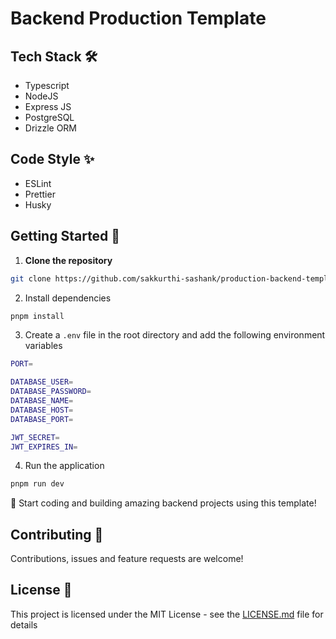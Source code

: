 # Backend Production Template

## Tech Stack 🛠️

- Typescript
- NodeJS
- Express JS
- PostgreSQL
- Drizzle ORM

## Code Style ✨

- ESLint
- Prettier
- Husky

## Getting Started 🏁

1. **Clone the repository**

```bash
git clone https://github.com/sakkurthi-sashank/production-backend-template.git
```

2. Install dependencies

```bash
pnpm install
```

3. Create a `.env` file in the root directory and add the following environment variables

```bash
PORT=

DATABASE_USER=
DATABASE_PASSWORD=
DATABASE_NAME=
DATABASE_HOST=
DATABASE_PORT=

JWT_SECRET=
JWT_EXPIRES_IN=
```

4. Run the application

```bash
pnpm run dev
```

🎉 Start coding and building amazing backend projects using this template!

## Contributing 🤝

Contributions, issues and feature requests are welcome!

## License 📄

This project is licensed under the MIT License - see the [LICENSE.md](LICENSE.md) file for details
